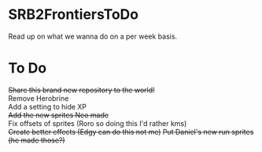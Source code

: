 # SRB2FrontiersToDo
Read up on what we wanna do on a per week basis.

# To Do
~~Share this brand new repository to the world!~~  
Remove Herobrine  
Add a setting to hide XP  
~~Add the new sprites Neo made~~  
Fix offsets of sprites (Roro so doing this I'd rather kms)  
~~Create better effects (Edgy can do this not me)~~
~~Put Daniel's new run sprites (he made those?)~~
